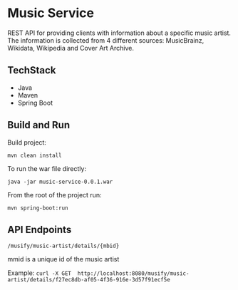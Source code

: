 # Music Service

REST API for providing clients with information about a specific music artist.
The information is collected from 4 different sources: MusicBrainz, Wikidata, Wikipedia and Cover Art Archive.

## TechStack

- Java
- Maven
- Spring Boot

## Build and Run

Build project:

`mvn clean install`

To run the war file directly:

`java -jar music-service-0.0.1.war`

From the root of the project run:

 `mvn spring-boot:run `

## API Endpoints

`/musify/music-artist/details/{mbid}`

mmid is a unique id of the music artist

Example:  `curl -X GET  http://localhost:8080/musify/music-artist/details/f27ec8db-af05-4f36-916e-3d57f91ecf5e`
